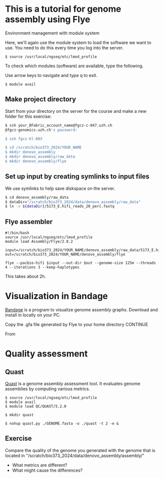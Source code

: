 # This is a tutorial for genome assembly using Flye
Environment management with module system

Here, we'll again use the module system to load the software we want to use.
You need to do this every time you log into the server.

```
$ source /usr/local/ngseq/etc/lmod_profile
```

To check which modules (software) are available, type the following.

Use arrow keys to navigate and type q to exit.

```
$ module avail
```
## Make project directory

Start from your directory on the server for the course and make a new folder for this exercise:

```bash
$ ssh your_BFabric_account_name@fgcz-c-047.uzh.ch
@fgcz-genomics.uzh.ch's password:

$ ssh fgcz-kl-003

$ cd /scratch/bio373_2024/YOUR_NAME
$ mkdir denovo_assembly
$ mkdir denovo_assembly/raw_data
$ mkdir denovo_assembly/flye

```

## Set up input by creating symlinks to input files
We use symlinks to help save diskspace on the server.

```bash
$ cd denovo_assembly/raw_data
$ dataDir="/scratch/bio373_2024/data/denovo_assembly/raw_data"
$ ln -s ${dataDir}/5173_E.hifi_reads_20_perc.fastq
```


## Flye assembler

```
#!/bin/bash
source /usr/local/ngseq/etc/lmod_profile
module load Assembly/Flye/2.8.2

input=/scratch/bio373_2024/YOUR_NAME/denovo_assembly/raw_data/5173_E.hifi_reads.fastq.gz
out=/scratch/bio373_2024/YOUR_NAME/denovo_assembly/flye

flye --pacbio-hifi $input --out-dir $out --genome-size 125m --threads 4 --iterations 3 --keep-haplotypes

```

This takes about 2h.

# Visualization in Bandage

[Bandage](https://rrwick.github.io/Bandage/) is a program to visualize genome assembly graphs. Download and install in locally on your PC.

Copy the .gfa file generated by Flye to your home directory
CONTINUE

From 

# Quality assessment 
## Quast
[Quast](https://github.com/ablab/quast) is a genome assembly assessment tool. It evaluates genome assemblies by computing various metrics. 

```
$ source /usr/local/ngseq/etc/lmod_profile 
$ module avail
$ module load QC/QUAST/5.2.0

$ mkdir quast

$ nohup quast.py ./GENOME.fasta -o ./quast -t 2 -e &
```

## Exercise
Compare the quality of the genome you generated with the genome that is located in "/scratch/bio373_2024/data/denovo_assembly/assembly/"

* What metrics are different?
* What might cause the differences? 








